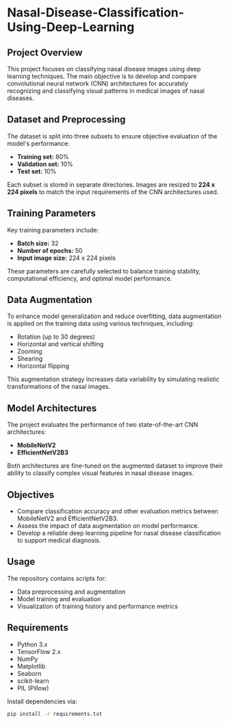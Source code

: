 # Nasal-Disease-Classification-Using-Deep-Learning

## Project Overview

This project focuses on classifying nasal disease images using deep learning techniques. The main objective is to develop and compare convolutional neural network (CNN) architectures for accurately recognizing and classifying visual patterns in medical images of nasal diseases.

## Dataset and Preprocessing

The dataset is split into three subsets to ensure objective evaluation of the model's performance:

- **Training set:** 80%
- **Validation set:** 10%
- **Test set:** 10%

Each subset is stored in separate directories. Images are resized to **224 x 224 pixels** to match the input requirements of the CNN architectures used.

## Training Parameters

Key training parameters include:

- **Batch size:** 32
- **Number of epochs:** 50
- **Input image size:** 224 x 224 pixels

These parameters are carefully selected to balance training stability, computational efficiency, and optimal model performance.

## Data Augmentation

To enhance model generalization and reduce overfitting, data augmentation is applied on the training data using various techniques, including:

- Rotation (up to 30 degrees)
- Horizontal and vertical shifting
- Zooming
- Shearing
- Horizontal flipping

This augmentation strategy increases data variability by simulating realistic transformations of the nasal images.

## Model Architectures

The project evaluates the performance of two state-of-the-art CNN architectures:

- **MobileNetV2**
- **EfficientNetV2B3**

Both architectures are fine-tuned on the augmented dataset to improve their ability to classify complex visual features in nasal disease images.

## Objectives

- Compare classification accuracy and other evaluation metrics between MobileNetV2 and EfficientNetV2B3.
- Assess the impact of data augmentation on model performance.
- Develop a reliable deep learning pipeline for nasal disease classification to support medical diagnosis.

## Usage

The repository contains scripts for:

- Data preprocessing and augmentation
- Model training and evaluation
- Visualization of training history and performance metrics

## Requirements

- Python 3.x
- TensorFlow 2.x
- NumPy
- Matplotlib
- Seaborn
- scikit-learn
- PIL (Pillow)

Install dependencies via:

```bash
pip install -r requirements.txt
